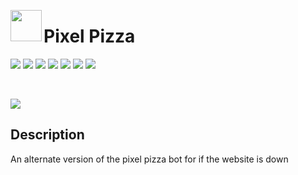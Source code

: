 <img align="left" width="50px" src="https://user-images.githubusercontent.com/60853956/97776540-4c446980-1b69-11eb-9fdc-98b4ab65be6b.png"><h1 align="left">Pixel Pizza</h1>

![](https://img.shields.io/github/issues/jaronetje/PixelPizza?color=green&style=plastic) ![](https://img.shields.io/github/issues-closed/jaronetje/PixelPizza?color=red&style=plastic) ![](https://img.shields.io/github/languages/top/jaronetje/PixelPizza?color=yellow&style=plastic) ![](https://img.shields.io/github/package-json/v/jaronetje/PixelPizza/PixelPizzaAlternate?label=version&style=plastic) ![](https://img.shields.io/github/contributors/jaronetje/PixelPizza?style=plastic) ![](https://img.shields.io/github/last-commit/jaronetje/PixelPizza/PixelPizzaAlternate?style=plastic) ![](https://img.shields.io/github/package-json/keywords/jaronetje/PixelPizza?style=plastic)

<br />

![](https://img.shields.io/discord/709698572035162143?label=Discord%20Chat)

Description
------------------------------
An alternate version of the pixel pizza bot for if the website is down

